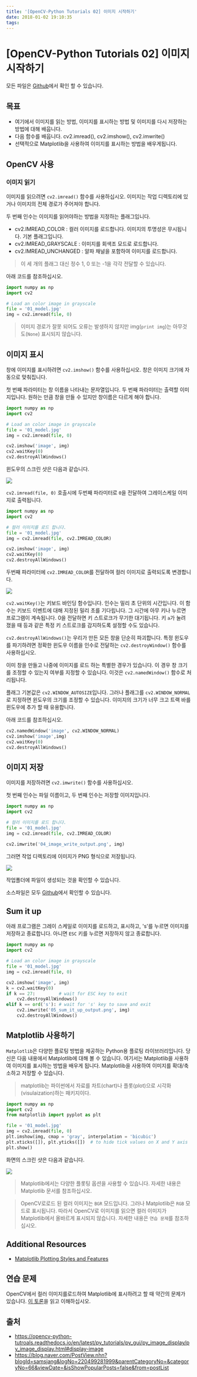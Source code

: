 ```yaml
---
title: '[OpenCV-Python Tutorials 02] 이미지 시작하기'
date: 2018-01-02 19:10:35
tags:
---
```


# [OpenCV-Python Tutorials 02] 이미지 시작하기

모든 파일은 [Github](https://github.com/jacegem/OpenCV-Python-Tutorials)에서 확인 할 수 있습니다.

## 목표

- 여기에서 이미지를 읽는 방법, 이미지를 표시하는 방법 및 이미지를 다시 저장하는 방법에 대해 배웁니다.
- 다음 함수를 배웁니다. cv2.imread(), cv2.imshow(), cv2.imwrite()
- 선택적으로 Matplotlib을 사용하여 이미지를 표시하는 방법을 배우게됩니다.

## OpenCV 사용

### 이미지 읽기

이미지를 읽으려면 `cv2.imread()` 함수를 사용하십시오. 이미지는 작업 디렉토리에 있거나 이미지의 전체 경로가 주어져야 합니다.

두 번째 인수는 이미지를 읽어야하는 방법을 지정하는 플래그입니다.

- cv2.IMREAD_COLOR : 컬러 이미지를 로드합니다. 이미지의 투명성은 무시됩니다. 기본 플래그입니다.
- cv2.IMREAD_GRAYSCALE : 이미지를 회색조 모드로 로드합니다.
- cv2.IMREAD_UNCHANGED : 알파 채널을 포함하여 이미지를 로드합니다.

> 이 세 개의 플래그 대신 정수 1, 0 또는 -1을 각각 전달할 수 있습니다.

아래 코드를 참조하십시오.

```python
import numpy as np
import cv2

# Load an color image in grayscale
file = '01_model.jpg'
img = cv2.imread(file, 0)
```

> 이미지 경로가 잘못 되어도 오류는 발생하지 않지만 img(`print img`)는 아무것도(`None`) 표시되지 않습니다.



## 이미지 표시

창에 이미지를 표시하려면 `cv2.imshow()` 함수를 사용하십시오. 창은 이미지 크기에 자동으로 맞춰집니다.

첫 번째 파라미터는 창 이름을 나타내는 문자열입니다. 두 번째 파라미터는 출력할 이미지입니다. 원하는 만큼 창을 만들 수 있지만 창이름은 다르게 해야 합니다.

```python
import numpy as np
import cv2

# Load an color image in grayscale
file = '01_model.jpg'
img = cv2.imread(file, 0)

cv2.imshow('image', img)
cv2.waitKey(0)
cv2.destroyAllWindows()
```

윈도우의 스크린 샷은 다음과 같습니다.

![](https://goo.gl/ZDWpCQ)

`cv2.imread(file, 0)` 호출시에 두번째 파라미터로 `0`을 전달하여 그레이스케일 이미지로 출력됩니다. 

```python
import numpy as np
import cv2

# 컬러 이미지를 로드 합니다. 
file = '01_model.jpg'
img = cv2.imread(file, cv2.IMREAD_COLOR)

cv2.imshow('image', img)
cv2.waitKey(0)
cv2.destroyAllWindows()
```

두번째 파라미터에 `cv2.IMREAD_COLOR`를 전달하여 컬러 이미지로 출력되도록 변경합니다. 

![](https://goo.gl/UhQyQE)

`cv2.waitKey()`는 키보드 바인딩 함수입니다. 인수는 밀리 초 단위의 시간입니다. 이 함수는 키보드 이벤트에 대해 지정된 밀리 초를 기다립니다. 그 시간에 아무 키나 누르면 프로그램이 계속됩니다. 0을 전달하면 키 스트로크가 무기한 대기됩니다. 키 `a`가 눌려 졌을 때 등과 같은 특정 키 스트로크를 감지하도록 설정할 수도 있습니다.

`cv2.destroyAllWindows()`는 우리가 만든 모든 창을 단순히 파괴합니다. 특정 윈도우를 파기하려면 정확한 윈도우 이름을 인수로 전달하는 `cv2.destroyWindow()` 함수를 사용하십시오.

이미 창을 만들고 나중에 이미지를 로드 하는 특별한 경우가 있습니다. 이 경우 창 크기를 조정할 수 있는지 여부를 지정할 수 있습니다. 이것은 `cv2.namedWindow()` 함수로 처리됩니다.

플래그 기본값은 `cv2.WINDOW_AUTOSIZE`입니다. 그러나 플래그를 `cv2.WINDOW_NORMAL`로 지정하면 윈도우의 크기를 조정할 수 있습니다. 이미지의 크기가 너무 크고 트랙 바를 윈도우에 추가 할 때 유용합니다.

아래 코드를 참조하십시오.

```python
cv2.namedWindow('image', cv2.WINDOW_NORMAL)
cv2.imshow('image',img)
cv2.waitKey(0)
cv2.destroyAllWindows()
```

## 이미지 저장

이미지를 저장하려면 `cv2.imwrite()` 함수를 사용하십시오.

첫 번째 인수는 파일 이름이고, 두 번째 인수는 저장할 이미지입니다.

```python
import numpy as np
import cv2

# 컬러 이미지를 로드 합니다.
file = '01_model.jpg'
img = cv2.imread(file, cv2.IMREAD_COLOR)

cv2.imwrite('04_image_write_output.png', img)
```

그러면 작업 디렉토리에 이미지가 PNG 형식으로 저장됩니다.

![](https://goo.gl/5qjVya)

작업폴더에 파일이 생성되는 것을 확인할 수 있습니다.

소스파일은 모두 [Github](https://github.com/jacegem/OpenCV-Python-Tutorials)에서 확인할 수 있습니다. 

## Sum it up

아래 프로그램은 그레이 스케일로 이미지를 로드하고, 표시하고, 's'를 누르면 이미지를 저장하고 종료합니다. 아니면 `ESC` 키를 누르면 저장하지 않고 종료합니다.

```python
import numpy as np
import cv2

# Load an color image in grayscale
file = '01_model.jpg'
img = cv2.imread(file, 0)

cv2.imshow('image', img)
k = cv2.waitKey(0)
if k == 27:         # wait for ESC key to exit
    cv2.destroyAllWindows()
elif k == ord('s'): # wait for 's' key to save and exit
    cv2.imwrite('05_sum_it_up_output.png', img)
    cv2.destroyAllWindows()
```

## Matplotlib 사용하기

`Matplotlib`은 다양한 플로팅 방법을 제공하는 Python용 플로팅 라이브러리입니다. 당신은 다음 내용에서 Matplotlib에 대해 볼 수 있습니다. 여기서는 Matplotlib을 사용하여 이미지를 표시하는 방법을 배우게 됩니다. Matplotlib을 사용하여 이미지를 확대/축소하고 저장할 수 있습니다.

> matplotlib는 파이썬에서 자료를 차트(chart)나 플롯(plot)으로 시각화(visulaization)하는 패키지이다. 

```python
import numpy as np
import cv2
from matplotlib import pyplot as plt

file = '01_model.jpg'
img = cv2.imread(file, 0)
plt.imshow(img, cmap = 'gray', interpolation = 'bicubic')
plt.xticks([]), plt.yticks([])  # to hide tick values on X and Y axis
plt.show()
```

화면의 스크린 샷은 다음과 같습니다.

![](https://goo.gl/SSjxK4)

> Matplotlib에서는 다양한 플롯팅 옵션을 사용할 수 있습니다. 자세한 내용은 Matplotlib 문서를 참조하십시오.

> OpenCV로로드 된 컬러 이미지는 `BGR` 모드입니다. 그러나 Matplotlib은 `RGB` 모드로 표시됩니다. 따라서 OpenCV로 이미지를 읽으면 컬러 이미지가 Matplotlib에서 올바르게 표시되지 않습니다. 자세한 내용은 `연습 문제`를 참조하십시오.

## Additional Resources

- [Matplotlib Plotting Styles and Features](http://matplotlib.org/api/pyplot_api.html)

## 연습 문제
OpenCV에서 컬러 이미지를로드하여 Matplotlib에 표시하려고 할 때 약간의 문제가 있습니다. [이 토론](https://stackoverflow.com/questions/15072736/extracting-a-region-from-an-image-using-slicing-in-python-opencv/15074748#15074748)을 읽고 이해하십시오.



## 출처

- https://opencv-python-tutroals.readthedocs.io/en/latest/py_tutorials/py_gui/py_image_display/py_image_display.html#display-image
- https://blog.naver.com/PostView.nhn?blogId=samsjang&logNo=220499281999&parentCategoryNo=&categoryNo=66&viewDate=&isShowPopularPosts=false&from=postList


<script src="https://gist.github.com/jacegem/60ce233cf6adaa7a385233e1f164ed13.js"></script>


